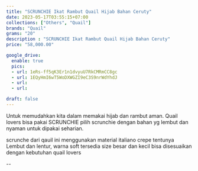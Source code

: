 ```yaml
---
title: "SCRUNCHIE Ikat Rambut Quail Hijab Bahan Ceruty"
date: 2023-05-17T03:55:15+07:00
collections: ["Others", "Quail"]
brands: "Quail"
grams: "20"
description : "SCRUNCHIE Ikat Rambut Quail Hijab Bahan Ceruty"
price: "58,000.00"

google_drive:
  enable: true
  pics:
  - url: 1eRs-ff5qK3Er1n1dvyuU7RkCMRmCC8gc
  - url: 1EQyHmI6wT5WoDXWGZI9eC3S9nrWdYhdJ
  - url: 
  - url: 

draft: false
---
```


Untuk memudahkan kita dalam memakai hijab dan rambut aman. Quail lovers bisa pakai SCRUNCHIE 
pilih scrunchie dengan bahan yg lembut dan nyaman untuk dipakai seharian.

scrunche dari qauil ini menggunakan material  italiano crepe tentunya 
Lembut dan lentur, warna soft 
tersedia size besar dan kecil bisa disesuaikan dengan kebutuhan quail lovers

--    
 


